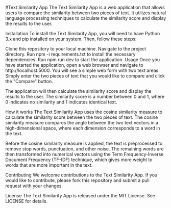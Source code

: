 #Text Similarity App
The Text Similarity App is a web application that allows users to compare the similarity between two pieces of text. It utilizes natural language processing techniques to calculate the similarity score and display the results to the user.

Installation
To install the Text Similarity App, you will need to have Python 3.x and pip installed on your system. Then, follow these steps:

Clone this repository to your local machine.
Navigate to the project directory.
Run npm -i requirements.txt to install the necessary dependencies.
Run npm run dev to start the application.
Usage
Once you have started the application, open a web browser and navigate to http://localhost:5000. You will see a simple web form with two text areas. Simply enter the two pieces of text that you would like to compare and click the "Compare" button.

The application will then calculate the similarity score and display the results to the user. The similarity score is a number between 0 and 1, where 0 indicates no similarity and 1 indicates identical text.

How it works
The Text Similarity App uses the cosine similarity measure to calculate the similarity score between the two pieces of text. The cosine similarity measure compares the angle between the two text vectors in a high-dimensional space, where each dimension corresponds to a word in the text.

Before the cosine similarity measure is applied, the text is preprocessed to remove stop words, punctuation, and other noise. The remaining words are then transformed into numerical vectors using the Term Frequency-Inverse Document Frequency (TF-IDF) technique, which gives more weight to words that are more important in the text.

Contributing
We welcome contributions to the Text Similarity App. If you would like to contribute, please fork this repository and submit a pull request with your changes.

License
The Text Similarity App is released under the MIT License. See LICENSE for details.
